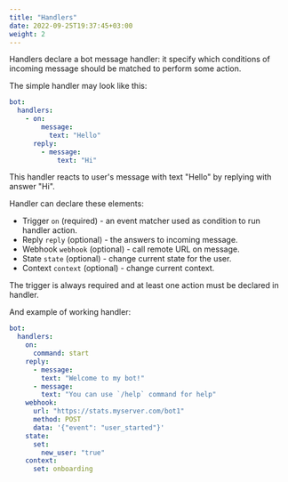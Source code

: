 ```yaml
---
title: "Handlers"
date: 2022-09-25T19:37:45+03:00
weight: 2
---
```


Handlers declare a bot message handler: it specify which conditions of
incoming message should be matched to perform some action.

The simple handler may look like this:
```yaml
bot:
  handlers:
    - on:
        message:
          text: "Hello"
      reply:
        - message:
            text: "Hi"
```

This handler reacts to user's message with text "Hello" by replying with answer "Hi".

Handler can declare these elements:
 - Trigger `on` (required) - an event matcher used as condition to run handler action.
 - Reply `reply` (optional) - the answers to incoming message.
 - Webhook `webhook` (optional) - call remote URL on message.
 - State `state` (optional) - change current state for the user.
 - Context `context` (optional) - change current context.

The trigger is always required and at least one action must be declared in handler.

And example of working handler:
```yaml
bot:
  handlers:
    on:
      command: start
    reply:
      - message:
        text: "Welcome to my bot!"
      - message:
        text: "You can use `/help` command for help"
    webhook:
      url: "https://stats.myserver.com/bot1"
      method: POST
      data: '{"event": "user_started"}'
    state:
      set:
        new_user: "true"
    context:
      set: onboarding
```
